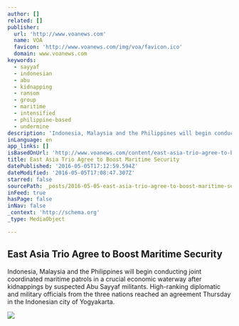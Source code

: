 ```yaml
---
author: []
related: []
publisher:
  url: 'http://www.voanews.com'
  name: VOA
  favicon: 'http://www.voanews.com/img/voa/favicon.ico'
  domain: www.voanews.com
keywords:
  - sayyaf
  - indonesian
  - abu
  - kidnapping
  - ransom
  - group
  - maritime
  - intensified
  - philippine-based
  - undermine
description: 'Indonesia, Malaysia and the Philippines will begin conducting joint coordinated maritime patrols in a crucial economic waterway after kidnappings by suspected Abu Sayyaf militants. High-ranking diplomatic and military officials from the three nations reached an agreement Thursday in the Indonesian city of Yogyakarta.'
inLanguage: en
app_links: []
isBasedOnUrl: 'http://www.voanews.com/content/east-asia-trio-agree-to-boost-maritine-security/3316480.html'
title: East Asia Trio Agree to Boost Maritime Security
datePublished: '2016-05-05T17:12:59.594Z'
dateModified: '2016-05-05T17:08:47.307Z'
starred: false
sourcePath: _posts/2016-05-05-east-asia-trio-agree-to-boost-maritime-security.md
inFeed: true
hasPage: false
inNav: false
_context: 'http://schema.org'
_type: MediaObject

---
```

<article style=""><h1>East Asia Trio Agree to Boost Maritime Security</h1><p>Indonesia, Malaysia and the Philippines will begin conducting joint coordinated maritime patrols in a crucial economic waterway after kidnappings by suspected Abu Sayyaf militants. High-ranking diplomatic and military officials from the three nations reached an agreement Thursday in the Indonesian city of Yogyakarta.</p><img src="http://gdb.voanews.com/592A3DFC-7C2C-404D-A847-A457BDB9B3C8_cx0_cy9_cw0_mw1024_mh1024_s.jpg" /></article>